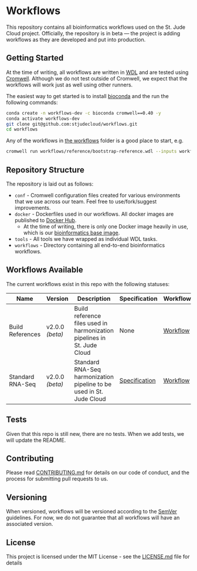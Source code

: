 # Workflows

This repository contains all bioinformatics workflows used on the St. Jude Cloud project. Officially, the repository is in beta — the project is adding workflows as they are developed and put into production.

## Getting Started

At the time of writing, all workflows are written in [WDL][wdl] and are tested using [Cromwell][cromwell]. Although we do not test outside of Cromwell, we expect that the workflows will work just as well using other runners.

The easiest way to get started is to install [bioconda][bioconda] and the run the following commands:

```bash
conda create -n workflows-dev -c bioconda cromwell==0.40 -y
conda activate workflows-dev
git clone git@github.com:stjudecloud/workflows.git
cd workflows
```

Any of the workflows in [the workflows](https://github.com/stjudecloud/workflows/tree/master/workflows) folder is a good place to start, e.g.

```bash
cromwell run workflows/reference/bootstrap-reference.wdl --inputs workflows/reference/inputs.json
```

## Repository Structure

The repository is laid out as follows:

* `conf` - Cromwell configuration files created for various environments that we use across our team. Feel free to use/fork/suggest improvements.
* `docker` - Dockerfiles used in our workflows. All docker images are published to [Docker Hub](https://hub.docker.com/u/stjudecloud).
  * At the time of writing, there is only one Docker image heavily in use, which is our [bioinformatics base image](./docker/bioinformatics-base/Dockerfile).
* `tools` - All tools we have wrapped as individual WDL tasks.
* `workflows` - Directory containing all end-to-end bioinformatics workflows.

## Workflows Available

The current workflows exist in this repo with the following statuses:

| Name             | Version         | Description                                                             | Specification                                                                      | Workflow                                                    | Status                                                                                                                 |
| ---------------- | --------------- | ----------------------------------------------------------------------- | ---------------------------------------------------------------------------------- | ----------------------------------------------------------- | ---------------------------------------------------------------------------------------------------------------------- |
| Build References | v2.0.0 *(beta)* | Build reference files used in harmonization pipelines in St. Jude Cloud | None                                                                    | [Workflow](./workflows/reference/bootstrap-reference.wdl)   | ![In Development](https://img.shields.io/static/v1?label=&message=Development&color=orange&style=flat-square) |
| Standard RNA-Seq | v2.0.0 *(beta)* | Standard RNA-Seq harmonization pipeline to be used in St. Jude Cloud    | [Specification](https://stjudecloud.github.io/rfcs/0001-rnaseq-workflow-v2.0.html) | [Workflow](./workflows/standard-rnaseq/start-to-finish.wdl) | ![In Development](https://img.shields.io/static/v1?label=&message=Development&color=orange&style=flat-square) |

## Tests

Given that this repo is still new, there are no tests. When we add tests, we will update the README.

## Contributing

Please read [CONTRIBUTING.md](./CONTRIBUTING.md) for details on our code of conduct, and the process for submitting pull requests to us.

## Versioning

When versioned, workflows will be versioned according to the [SemVer](http://semver.org/) guidelines. For now, we do not guarantee that all workflows will have an associated version.

## License

This project is licensed under the MIT License - see the [LICENSE.md](LICENSE.md) file for details

[wdl]: http://openwdl.org/
[cromwell]: https://github.com/broadinstitute/cromwell
[bioconda]: https://bioconda.github.io/